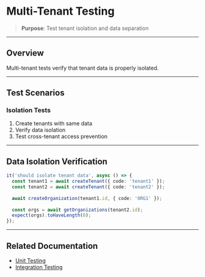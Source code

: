 # Multi-Tenant Testing

> **Purpose**: Test tenant isolation and data separation

---

## Overview

Multi-tenant tests verify that tenant data is properly isolated.

---

## Test Scenarios

### Isolation Tests

1. Create tenants with same data
2. Verify data isolation
3. Test cross-tenant access prevention

---

## Data Isolation Verification

```typescript
it('should isolate tenant data', async () => {
  const tenant1 = await createTenant({ code: 'tenant1' });
  const tenant2 = await createTenant({ code: 'tenant2' });
  
  await createOrganization(tenant1.id, { code: 'ORG1' });
  
  const orgs = await getOrganizations(tenant2.id);
  expect(orgs).toHaveLength(0);
});
```

---

## Related Documentation

- [Unit Testing](./unit-testing.md)
- [Integration Testing](./integration-testing.md)

